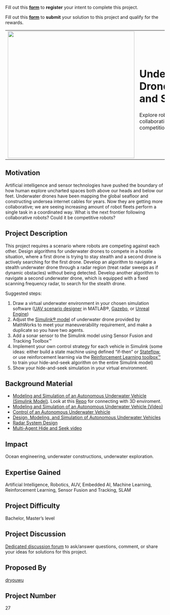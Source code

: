 Fill out this <strong>[form](https://www.mathworks.com/academia/student-challenge/mathworks-excellence-in-innovation-signup.html?tfa_1=Underwater%20Drone%20Hide%20and%20Seek&tfa_2=27)</strong> to **register** your intent to complete this project.

Fill out this <strong>[form](https://www.mathworks.com/academia/student-challenge/mathworks-excellence-in-innovation-submission-form.html?tfa_1=Underwater%20Drone%20Hide%20and%20Seek&tfa_2=27)</strong> to **submit** your solution to this project and qualify for the rewards.

<table>
<td><img src="https://gist.githubusercontent.com/robertogl/e0115dc303472a9cfd52bbbc8edb7665/raw/AUV.png"  width=400 /></td>
<td><p><h1>Underwater Drone Hide and Seek</h1></p>
<p>Explore robot collaboration and competition underwater.</p>
</table>

## Motivation

Artificial intelligence and sensor technologies have pushed the boundary of how human explore uncharted spaces both above our heads and below our feet.
Underwater drones have been mapping the global seafloor and constructing undersea internet cables for years. 
Now they are getting more collaborative; we are seeing increasing amount of robot fleets perform a single task in a coordinated way.
What is the next frontier following collaborative robots? Could it be competitive robots? 

## Project Description

This project requires a scenario where robots are competing against each other. Design algorithms for underwater drones to compete in a hostile situation, where a first drone is trying to stay stealth and a second drone is actively searching for the first drone. Develop an algorithm to navigate a stealth underwater drone through a radar region (treat radar sweeps as if dynamic obstacles) without being detected. Develop another algorithm to navigate a second underwater drone, which is equipped with a fixed scanning frequency radar, to search for the stealth drone. 

Suggested steps:
1.	Draw a virtual underwater environment in your chosen simulation software ([UAV scenario designer](https://www.mathworks.com/help/uav/ug/uav-scenario-tutorial.html) in MATLAB®, [Gazebo](http://gazebosim.org/), or [Unreal Engine](https://www.unrealengine.com/))
2.	Adjust the [Simulink® model](https://www.mathworks.com/help/aeroblks/modeling-and-simulation-of-an-autonomous-underwater-vehicle.html) of underwater drone provided by MathWorks to meet your maneuverability requirement, and make a duplicate so you have two agents.
3.	Add a sonar sensor to the Simulink model using Sensor Fusion and Tracking Toolbox™ 
4.	Implement your own control strategy for each vehicle in Simulink (some ideas: either build a state machine using defined “if-then” or [Stateflow](https://www.mathworks.com/products/stateflow.html), or use reinforcement learning via the [Reinforcement Learning toolbox™ ](https://www.mathworks.com/products/reinforcement-learning.html) to train your hide-and-seek algorithm on the entire Simulink model)
5.	Show your hide-and-seek simulation in your virtual environment.

## Background Material

- [Modeling and Simulation of an Autonomous Underwater Vehicle (Simulink Model)](https://www.mathworks.com/help/aeroblks/modeling-and-simulation-of-an-autonomous-underwater-vehicle.html). Look at this [Repo](https://github.com/mathworks-robotics/modeling-and-simulation-of-an-AUV-in-Simulink/tree/master) for connecting with 3D enviroment.
- [Modeling and Simulation of an Autonomous Underwater Vehicle (Video)](https://www.mathworks.com/videos/modeling-and-simulation-of-an-autonomous-underwater-vehicle-1586937688878.html)
- [Control of an Autonomous Underwater Vehicle](https://www.mathworks.com/videos/matlab-and-simulink-robotics-arena-lqr-control-of-an-autonomous-underwater-vehicle-1543831839770.html)
- [Design, Modeling, and Simulation of Autonomous Underwater Vehicles](https://www.mathworks.com/videos/design-modeling-and-simulation-of-autonomous-underwater-vehicles-1619636864529.html)
- [Radar System Design](https://www.mathworks.com/discovery/radar-system-design.html)
- [Multi-Agent Hide and Seek video](https://www.youtube.com/watch?v=kopoLzvh5jY)

## Impact

Ocean engineering, underwater constructions, underwater exploration.


## Expertise Gained

Artificial Intelligence, Robotics, AUV, Embedded AI, Machine Learning, Reinforcement Learning, Sensor Fusion and Tracking, SLAM


## Project Difficulty

Bachelor, Master’s level

## Project Discussion

[Dedicated discussion forum](https://github.com/mathworks/MathWorks-Excellence-in-Innovation/discussions/5) to ask/answer questions, comment, or share your ideas for solutions for this project.

## Proposed By

[dryouwu](https://github.com/dryouwu)

## Project Number

27

